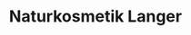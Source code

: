 ---
title: "Naturkosmetik Langer"
url: /klagenfurt-am-woerthersee/naturkosmetik-langer/
shop: Kosmetik
---